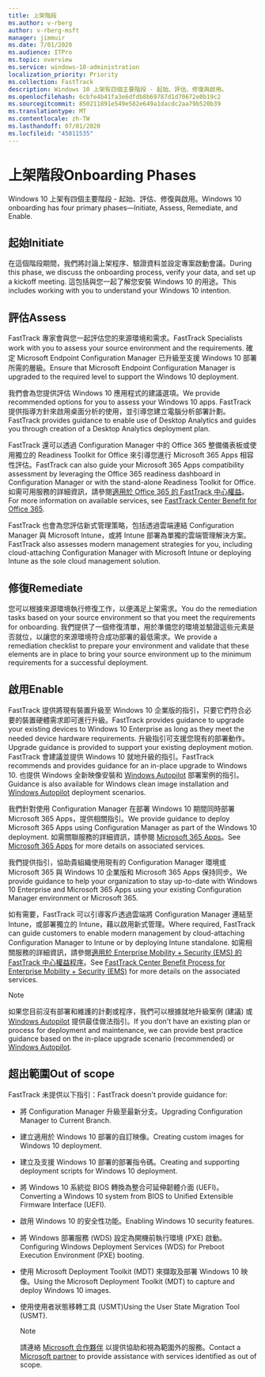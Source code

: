```yaml
---
title: 上架階段
ms.author: v-rberg
author: v-rberg-msft
manager: jimmuir
ms.date: 7/01/2020
ms.audience: ITPro
ms.topic: overview
ms.service: windows-10-administration
localization_priority: Priority
ms.collection: FastTrack
description: Windows 10 上架有四個主要階段 - 起始、評估、修復與啟用。
ms.openlocfilehash: 6cbfe4b41fa3e6dfdb8b69787d1d70672e0b19c2
ms.sourcegitcommit: 850211891e549e582e649a1dacdc2aa79b520b39
ms.translationtype: MT
ms.contentlocale: zh-TW
ms.lasthandoff: 07/01/2020
ms.locfileid: "45011535"
---
```

# <a name="onboarding-phases"></a><span data-ttu-id="f4c84-103">上架階段</span><span class="sxs-lookup"><span data-stu-id="f4c84-103">Onboarding Phases</span></span>

<span data-ttu-id="f4c84-104">Windows 10 上架有四個主要階段 - 起始、評估、修復與啟用。</span><span class="sxs-lookup"><span data-stu-id="f4c84-104">Windows 10 onboarding has four primary phases—Initiate, Assess, Remediate, and Enable.</span></span>

## <a name="initiate"></a><span data-ttu-id="f4c84-105">起始</span><span class="sxs-lookup"><span data-stu-id="f4c84-105">Initiate</span></span>

<span data-ttu-id="f4c84-106">在這個階段期間，我們將討論上架程序、驗證資料並設定專案啟動會議。</span><span class="sxs-lookup"><span data-stu-id="f4c84-106">During this phase, we discuss the onboarding process, verify your data, and set up a kickoff meeting.</span></span> <span data-ttu-id="f4c84-107">這包括與您一起了解您安裝 Windows 10 的用途。</span><span class="sxs-lookup"><span data-stu-id="f4c84-107">This includes working with you to understand your Windows 10 intention.</span></span>

## <a name="assess"></a><span data-ttu-id="f4c84-108">評估</span><span class="sxs-lookup"><span data-stu-id="f4c84-108">Assess</span></span>

<span data-ttu-id="f4c84-109">FastTrack 專家會與您一起評估您的來源環境和需求。</span><span class="sxs-lookup"><span data-stu-id="f4c84-109">FastTrack Specialists work with you to assess your source environment and the requirements.</span></span> <span data-ttu-id="f4c84-110">確定 Microsoft Endpoint Configuration Manager 已升級至支援 Windows 10 部署所需的層級。</span><span class="sxs-lookup"><span data-stu-id="f4c84-110">Ensure that Microsoft Endpoint Configuration Manager is upgraded to the required level to support the Windows 10 deployment.</span></span> 

<span data-ttu-id="f4c84-111">我們會為您提供評估 Windows 10 應用程式的建議選項。</span><span class="sxs-lookup"><span data-stu-id="f4c84-111">We provide recommended options for you to assess your Windows 10 apps.</span></span> <span data-ttu-id="f4c84-112">FastTrack 提供指導方針來啟用桌面分析的使用，並引導您建立電腦分析部署計劃。</span><span class="sxs-lookup"><span data-stu-id="f4c84-112">FastTrack provides guidance to enable use of Desktop Analytics and guides you through creation of a Desktop Analytics deployment plan.</span></span>

<span data-ttu-id="f4c84-113">FastTrack 還可以透過 Configuration Manager 中的 Office 365 整備儀表板或使用獨立的 Readiness Toolkit for Office 來引導您進行 Microsoft 365 Apps 相容性評估。</span><span class="sxs-lookup"><span data-stu-id="f4c84-113">FastTrack can also guide your Microsoft 365 Apps compatibility assessment by leveraging the Office 365 readiness dashboard in Configuration Manager or with the stand-alone Readiness Toolkit for Office.</span></span> <span data-ttu-id="f4c84-114">如需可用服務的詳細資訊，請參閱[適用於 Office 365 的 FastTrack 中心權益](O365-fasttrack-benefit-for-office-365.md)。</span><span class="sxs-lookup"><span data-stu-id="f4c84-114">For more information on available services, see [FastTrack Center Benefit for Office 365](O365-fasttrack-benefit-for-office-365.md).</span></span> 

<span data-ttu-id="f4c84-115">FastTrack 也會為您評估新式管理策略，包括透過雲端連結 Configuration Manager 與 Microsoft Intune，或將 Intune 部署為單獨的雲端管理解決方案。</span><span class="sxs-lookup"><span data-stu-id="f4c84-115">FastTrack also assesses modern management strategies for you, including cloud-attaching Configuration Manager with Microsoft Intune or deploying Intune as the sole cloud management solution.</span></span>

## <a name="remediate"></a><span data-ttu-id="f4c84-116">修復</span><span class="sxs-lookup"><span data-stu-id="f4c84-116">Remediate</span></span>

<span data-ttu-id="f4c84-117">您可以根據來源環境執行修復工作，以便滿足上架需求。</span><span class="sxs-lookup"><span data-stu-id="f4c84-117">You do the remediation tasks based on your source environment so that you meet the requirements for onboarding.</span></span> <span data-ttu-id="f4c84-118">我們提供了一個修復清單，用於準備您的環境並驗證這些元素是否就位，以讓您的來源環境符合成功部署的最低需求。</span><span class="sxs-lookup"><span data-stu-id="f4c84-118">We provide a remediation checklist to prepare your environment and validate that these elements are in place to bring your source environment up to the minimum requirements for a successful deployment.</span></span> 

## <a name="enable"></a><span data-ttu-id="f4c84-119">啟用</span><span class="sxs-lookup"><span data-stu-id="f4c84-119">Enable</span></span>

<span data-ttu-id="f4c84-120">FastTrack 提供將現有裝置升級至 Windows 10 企業版的指引，只要它們符合必要的裝置硬體需求即可進行升級。</span><span class="sxs-lookup"><span data-stu-id="f4c84-120">FastTrack provides guidance to upgrade your existing devices to Windows 10 Enterprise as long as they meet the needed device hardware requirements.</span></span> <span data-ttu-id="f4c84-121">升級指引可支援您現有的部署動作。</span><span class="sxs-lookup"><span data-stu-id="f4c84-121">Upgrade guidance is provided to support your existing deployment motion.</span></span> <span data-ttu-id="f4c84-122">FastTrack 會建議並提供 Windows 10 就地升級的指引。</span><span class="sxs-lookup"><span data-stu-id="f4c84-122">FastTrack recommends and provides guidance for an in-place upgrade to Windows 10.</span></span> <span data-ttu-id="f4c84-123">也提供 Windows 全新映像安裝和 [Windows Autopilot](EMS-onboarding-phases.md#windows-autopilot) 部署案例的指引。</span><span class="sxs-lookup"><span data-stu-id="f4c84-123">Guidance is also available for Windows clean image installation and [Windows Autopilot](EMS-onboarding-phases.md#windows-autopilot) deployment scenarios.</span></span> 

<span data-ttu-id="f4c84-124">我們針對使用 Configuration Manager 在部署 Windows 10 期間同時部署 Microsoft 365 Apps，提供相關指引。</span><span class="sxs-lookup"><span data-stu-id="f4c84-124">We provide guidance to deploy Microsoft 365 Apps using Configuration Manager as part of the Windows 10 deployment.</span></span> <span data-ttu-id="f4c84-125">如需關聯服務的詳細資訊，請參閱 [Microsoft 365 Apps](O365-onboarding-and-migration.md#microsoft-365-apps)。</span><span class="sxs-lookup"><span data-stu-id="f4c84-125">See [Microsoft 365 Apps](O365-onboarding-and-migration.md#microsoft-365-apps) for more details on associated services.</span></span>

<span data-ttu-id="f4c84-126">我們提供指引，協助貴組織使用現有的 Configuration Manager 環境或 Microsoft 365 與 Windows 10 企業版和 Microsoft 365 Apps 保持同步。</span><span class="sxs-lookup"><span data-stu-id="f4c84-126">We provide guidance to help your organization to stay up-to-date with Windows 10 Enterprise and Microsoft 365 Apps using your existing Configuration Manager environment or Microsoft 365.</span></span>

<span data-ttu-id="f4c84-127">如有需要，FastTrack 可以引導客戶透過雲端將 Configuration Manager 連結至 Intune，或部署獨立的 Intune，藉以啟用新式管理。</span><span class="sxs-lookup"><span data-stu-id="f4c84-127">Where required, FastTrack can guide customers to enable modern management by cloud-attaching Configuration Manager to Intune or by deploying Intune standalone.</span></span> <span data-ttu-id="f4c84-128">如需相關服務的詳細資訊，請參閱[適用於 Enterprise Mobility + Security (EMS) 的 FastTrack 中心權益程序](EMS-fasttrack-process.md)。</span><span class="sxs-lookup"><span data-stu-id="f4c84-128">See [FastTrack Center Benefit Process for Enterprise Mobility + Security (EMS)](EMS-fasttrack-process.md) for more details on the associated services.</span></span>

> [!NOTE]
> <span data-ttu-id="f4c84-129">如果您目前沒有部署和維護的計劃或程序，我們可以根據就地升級案例 (建議) 或 [Windows Autopilot](EMS-onboarding-phases.md#windows-autopilot) 提供最佳做法指引。</span><span class="sxs-lookup"><span data-stu-id="f4c84-129">If you don't have an existing plan or process for deployment and maintenance, we can provide best practice guidance based on the in-place upgrade scenario (recommended) or [Windows Autopilot](EMS-onboarding-phases.md#windows-autopilot).</span></span>

## <a name="out-of-scope"></a><span data-ttu-id="f4c84-130">超出範圍</span><span class="sxs-lookup"><span data-stu-id="f4c84-130">Out of scope</span></span>

<span data-ttu-id="f4c84-131">FastTrack 未提供以下指引：</span><span class="sxs-lookup"><span data-stu-id="f4c84-131">FastTrack doesn't provide guidance for:</span></span>

- <span data-ttu-id="f4c84-132">將 Configuration Manager 升級至最新分支。</span><span class="sxs-lookup"><span data-stu-id="f4c84-132">Upgrading Configuration Manager to Current Branch.</span></span>
- <span data-ttu-id="f4c84-133">建立適用於 Windows 10 部署的自訂映像。</span><span class="sxs-lookup"><span data-stu-id="f4c84-133">Creating custom images for Windows 10 deployment.</span></span>
- <span data-ttu-id="f4c84-134">建立及支援 Windows 10 部署的部署指令碼。</span><span class="sxs-lookup"><span data-stu-id="f4c84-134">Creating and supporting deployment scripts for Windows 10 deployment.</span></span>
- <span data-ttu-id="f4c84-135">將 Windows 10 系統從 BIOS 轉換為整合可延伸韌體介面 (UEFI)。</span><span class="sxs-lookup"><span data-stu-id="f4c84-135">Converting a Windows 10 system from BIOS to Unified Extensible Firmware Interface (UEFI).</span></span>
- <span data-ttu-id="f4c84-136">啟用 Windows 10 的安全性功能。</span><span class="sxs-lookup"><span data-stu-id="f4c84-136">Enabling Windows 10 security features.</span></span> 
- <span data-ttu-id="f4c84-137">將 Windows 部署服務 (WDS) 設定為開機前執行環境 (PXE) 啟動。</span><span class="sxs-lookup"><span data-stu-id="f4c84-137">Configuring Windows Deployment Services (WDS) for Preboot Execution Environment (PXE) booting.</span></span>
- <span data-ttu-id="f4c84-138">使用 Microsoft Deployment Toolkit (MDT) 來擷取及部署 Windows 10 映像。</span><span class="sxs-lookup"><span data-stu-id="f4c84-138">Using the Microsoft Deployment Toolkit (MDT) to capture and deploy Windows 10 images.</span></span>
- <span data-ttu-id="f4c84-139">使用使用者狀態移轉工具 (USMT)</span><span class="sxs-lookup"><span data-stu-id="f4c84-139">Using the User State Migration Tool (USMT).</span></span>

  > [!NOTE]
  > <span data-ttu-id="f4c84-140">請連絡 [Microsoft 合作夥伴](https://go.microsoft.com/fwlink/?linkid=2080150) 以提供協助和視為範圍外的服務。</span><span class="sxs-lookup"><span data-stu-id="f4c84-140">Contact a [Microsoft partner](https://go.microsoft.com/fwlink/?linkid=2080150) to provide assistance with services identified as out of scope.</span></span>

 